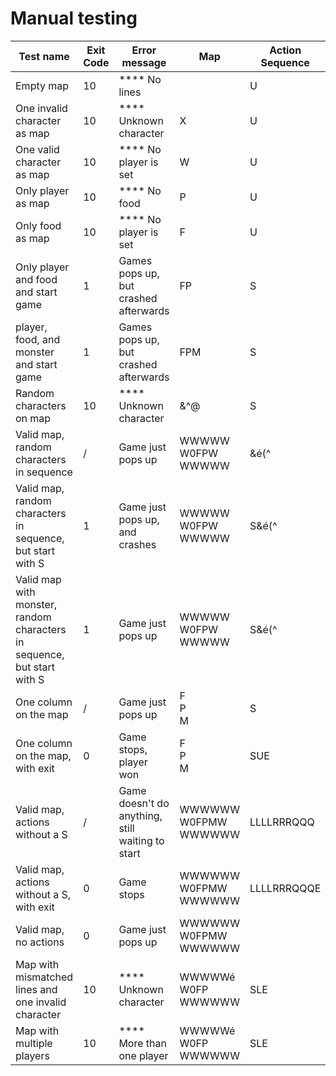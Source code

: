 # Manual testing

| Test name                                                               | Exit Code | Error message                                    | Map                          | Action Sequence |
|-------------------------------------------------------------------------|-----------|--------------------------------------------------|------------------------------|-----------------|
| Empty map                                                               | 10        | **** No lines                                    |                              | U               |
| One invalid character as map                                            | 10        | **** Unknown character                           | X                            | U               |   
| One valid character as map                                              | 10        | **** No player is set                            | W                            | U               |
| Only player as map                                                      | 10        | **** No food                                     | P                            | U               |
| Only food as map                                                        | 10        | **** No player is set                            | F                            | U               |
| Only player and food and start game                                     | 1         | Games pops up, but crashed afterwards            | FP                           | S               |
| player, food, and monster and start game                                | 1         | Games pops up, but crashed afterwards            | FPM                          | S               |
| Random characters on map                                                | 10        | **** Unknown character                           | &^@                          | S               |
| Valid map, random characters in sequence                                | /         | Game just pops up                                | WWWWW<br/>W0FPW<br/>WWWWW    | &é(^            |
| Valid map, random characters in sequence, but start with S              | 1         | Game just pops up, and crashes                   | WWWWW<br/>W0FPW<br/>WWWWW    | S&é(^           |
| Valid map with monster, random characters in sequence, but start with S | 1         | Game just pops up                                | WWWWW<br/>W0FPW<br/>WWWWW    | S&é(^           |
| One column on the map                                                   | /         | Game just pops up                                | F<br/>P<br/>M<br/>           | S               |
| One column on the map, with exit                                        | 0         | Game stops, player won                           | F<br/>P<br/>M<br/>           | SUE             |
| Valid map, actions without a S                                          | /         | Game doesn't do anything, still waiting to start | WWWWWW<br/>W0FPMW<br/>WWWWWW | LLLLRRRQQQ      |
| Valid map, actions without a S, with exit                               | 0         | Game stops                                       | WWWWWW<br/>W0FPMW<br/>WWWWWW | LLLLRRRQQQE     |
| Valid map, no actions                                                   | 0         | Game just pops up                                | WWWWWW<br/>W0FPMW<br/>WWWWWW |                 |
| Map with mismatched lines and one invalid character                     | 10        | **** Unknown character                           | WWWWWé<br/>W0FP<br/>WWWWWW   | SLE             |
| Map with multiple players                                               | 10        | **** More than one player                        | WWWWWé<br/>W0FP<br/>WWWWWW   | SLE             |